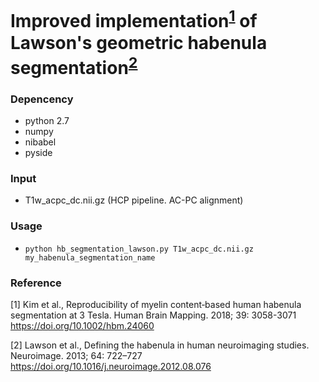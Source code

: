 # Improved implementation<sup>[1](#kim)</sup> of Lawson's geometric habenula segmentation<sup>[2](#lawson)</sup>

### Depencency
* python 2.7
* numpy
* nibabel
* pyside

### Input
* T1w_acpc_dc.nii.gz (HCP pipeline. AC-PC alignment)

### Usage
* `python hb_segmentation_lawson.py T1w_acpc_dc.nii.gz my_habenula_segmentation_name`

### Reference
<a name="Kim">[1]</a> Kim et al., Reproducibility of myelin content‐based human habenula segmentation at 3 Tesla. Human Brain Mapping. 2018; 39: 3058-3071 https://doi.org/10.1002/hbm.24060

<a name="lawson">[2]</a> Lawson et al., Defining the habenula in human neuroimaging studies. Neuroimage. 2013; 64: 722–727 https://doi.org/10.1016/j.neuroimage.2012.08.076



